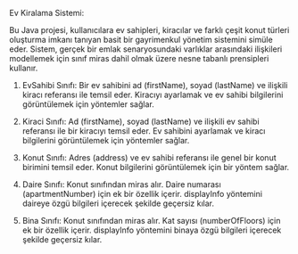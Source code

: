 

Ev Kiralama Sistemi: 

Bu Java projesi, kullanıcılara ev sahipleri, kiracılar ve farklı çeşit konut türleri oluşturma imkanı tanıyan basit bir gayrimenkul yönetim sistemini simüle eder. Sistem, gerçek bir emlak senaryosundaki varlıklar arasındaki ilişkileri modellemek için sınıf miras dahil olmak üzere nesne tabanlı prensipleri kullanır.

1. EvSahibi Sınıfı:
Bir ev sahibini ad (firstName), soyad (lastName) ve ilişkili kiracı referansı ile temsil eder. Kiracıyı ayarlamak ve ev sahibi bilgilerini görüntülemek için yöntemler sağlar.

2. Kiraci Sınıfı:
Ad (firstName), soyad (lastName) ve ilişkili ev sahibi referansı ile bir kiracıyı temsil eder. Ev sahibini ayarlamak ve kiracı bilgilerini görüntülemek için yöntemler sağlar.

3. Konut Sınıfı:
Adres (address) ve ev sahibi referansı ile genel bir konut birimini temsil eder. Konut bilgilerini görüntülemek için bir yöntem sağlar.

4. Daire Sınıfı:
Konut sınıfından miras alır. Daire numarası (apartmentNumber) için ek bir özellik içerir. displayInfo yöntemini daireye özgü bilgileri içerecek şekilde geçersiz kılar.

5. Bina Sınıfı:
Konut sınıfından miras alır. Kat sayısı (numberOfFloors) için ek bir özellik içerir. displayInfo yöntemini binaya özgü bilgileri içerecek şekilde geçersiz kılar.
